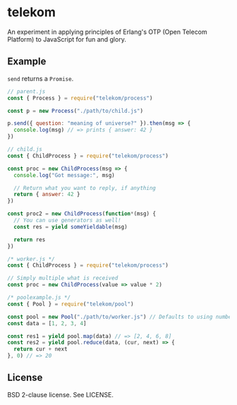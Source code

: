# telekom

An experiment in applying principles of Erlang's OTP (Open Telecom Platform) to
JavaScript for fun and glory.

## Example

`send` returns a `Promise`.

```javascript
// parent.js
const { Process } = require("telekom/process")

const p = new Process("./path/to/child.js")

p.send({ question: "meaning of universe?" }).then(msg => {
  console.log(msg) // => prints { answer: 42 }
})
```

```javascript
// child.js
const { ChildProcess } = require("telekom/process")

const proc = new ChildProcess(msg => {
  console.log("Got message:", msg)

  // Return what you want to reply, if anything
  return { answer: 42 }
})

const proc2 = new ChildProcess(function*(msg) {
  // You can use generators as well!
  const res = yield someYieldable(msg)

  return res
})
```

```javascript
/* worker.js */
const { ChildProcess } = require("telekom/process")

// Simply multiple what is received
const proc = new ChildProcess(value => value * 2)

/* poolexample.js */
const { Pool } = require("telekom/pool")

const pool = new Pool("./path/to/worker.js") // Defaults to using number of CPUs
const data = [1, 2, 3, 4]

const res1 = yield pool.map(data) // => [2, 4, 6, 8]
const res2 = yield pool.reduce(data, (cur, next) => {
  return cur + next
}, 0) // => 20
```

## License

BSD 2-clause license. See LICENSE.
